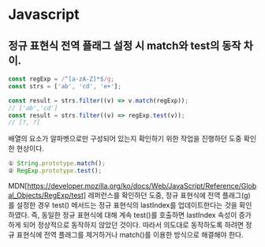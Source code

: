 # Javascript

## 정규 표현식 전역 플래그 설정 시 match와 test의 동작 차이.

```javascript
const regExp = /^[a-zA-Z]*$/g;
const strs = ['ab', 'cd', 'e+'];

const result = strs.filter((v) => v.match(regExp));
// ['ab','cd']
const result = strs.filter((v) => regExp.test(v));
// [?, ?]
```

배열의 요소가 알파벳으로만 구성되어 있는지 확인하기 위한 작업을 진행하던 도중 확인한 현상이다.

```javascript
① String.prototype.match();
② RegExp.prototype.test();
```

MDN[https://developer.mozilla.org/ko/docs/Web/JavaScript/Reference/Global_Objects/RegExp/test] 레퍼런스를 확인하던 도중, 정규 표현식에 전역 플래그(g)를 설정한 경우 test() 메서드는 정규 표현식의 lastIndex를 업데이트한다는 것을 확인하였다. 즉, 동일한 정규 표현식에 대해 계속 test()를 호출하면 lastIndex 속성이 증가하게 되어 정상적으로 동작하지 않았던 것이다. 따라서 의도대로 동작하도록 하려면 정규 표현식에 전역 플래그를 제거하거나 match()를 이용한 방식으로 해결해야 한다.

